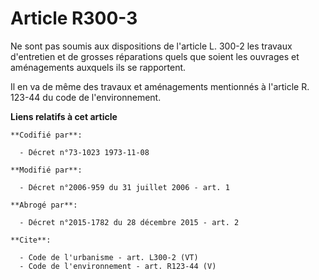 # Article R300-3

Ne sont pas soumis aux dispositions de l'article L. 300-2 les travaux d'entretien et de grosses réparations quels que soient
les ouvrages et aménagements auxquels ils se rapportent. 

Il en va de même des travaux et aménagements mentionnés à l'article R. 123-44 du code de l'environnement.

**Liens relatifs à cet article**

	**Codifié par**:

	  - Décret n°73-1023 1973-11-08

	**Modifié par**:

	  - Décret n°2006-959 du 31 juillet 2006 - art. 1

	**Abrogé par**:

	  - Décret n°2015-1782 du 28 décembre 2015 - art. 2

	**Cite**:

	  - Code de l'urbanisme - art. L300-2 (VT)
	  - Code de l'environnement - art. R123-44 (V)
